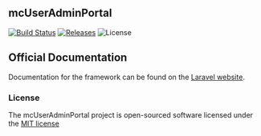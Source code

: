 ## mcUserAdminPortal

[![Build Status](https://img.shields.io/travis/rhwilr/mcUserAdminPortal.svg)](https://travis-ci.org/rhwilr/mcUserAdminPortal)
[![Releases](https://img.shields.io/github/release/rhwilr/mcUserAdminPortal.svg)](https://github.com/rhwilr/mcUserAdminPortal/releases)
![License](https://img.shields.io/badge/license-MIT-lightgrey.svg)

## Official Documentation

Documentation for the framework can be found on the [Laravel website](http://laravel.com/docs).

### License

The mcUserAdminPortal project is open-sourced software licensed under the [MIT license](http://opensource.org/licenses/MIT)
